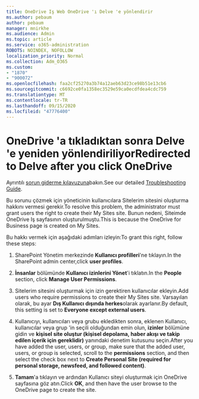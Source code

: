 ```yaml
---
title: OneDrive Iş Web OneDrive 'ı Delve 'e yönlendirir
ms.author: pebaum
author: pebaum
manager: mnirkhe
ms.audience: Admin
ms.topic: article
ms.service: o365-administration
ROBOTS: NOINDEX, NOFOLLOW
localization_priority: Normal
ms.collection: Adm_O365
ms.custom:
- "1870"
- "900072"
ms.openlocfilehash: faa2cf25270a3b74a12aeb63d23ce98b51e13cb6
ms.sourcegitcommit: c6692ce0fa1358ec3529e59ca0ecdfdea4cdc759
ms.translationtype: MT
ms.contentlocale: tr-TR
ms.lasthandoff: 09/15/2020
ms.locfileid: "47776400"
---
```

# <a name="redirected-to-delve-after-you-click-onedrive"></a><span data-ttu-id="a3954-102">OneDrive 'a tıkladıktan sonra Delve 'e yeniden yönlendiriliyor</span><span class="sxs-lookup"><span data-stu-id="a3954-102">Redirected to Delve after you click OneDrive</span></span>

<span data-ttu-id="a3954-103">Ayrıntılı [sorun giderme kılavuzuna](https://docs.microsoft.com/sharepoint/support/sites/troubleshooting-guide-for-sites-stopped-at-provisioning)bakın.</span><span class="sxs-lookup"><span data-stu-id="a3954-103">See our detailed [Troubleshooting Guide](https://docs.microsoft.com/sharepoint/support/sites/troubleshooting-guide-for-sites-stopped-at-provisioning).</span></span>

<span data-ttu-id="a3954-104">Bu sorunu çözmek için yöneticinin kullanıcılara Sitelerim sitesini oluşturma hakkını vermesi gerekir.</span><span class="sxs-lookup"><span data-stu-id="a3954-104">To resolve this problem, the administrator must grant users the right to create their My Sites site.</span></span> <span data-ttu-id="a3954-105">Bunun nedeni, Siteimde OneDrive Iş sayfasının oluşturulmuştu.</span><span class="sxs-lookup"><span data-stu-id="a3954-105">This is because the OneDrive for Business page is created on My Sites.</span></span>

<span data-ttu-id="a3954-106">Bu hakkı vermek için aşağıdaki adımları izleyin:</span><span class="sxs-lookup"><span data-stu-id="a3954-106">To grant this right, follow these steps:</span></span>

1. <span data-ttu-id="a3954-107">SharePoint Yönetim merkezinde **Kullanıcı profilleri**'ne tıklayın.</span><span class="sxs-lookup"><span data-stu-id="a3954-107">In the SharePoint admin center,click **user profiles**.</span></span>

2. <span data-ttu-id="a3954-108">**İnsanlar** bölümünde **Kullanıcı izinlerini Yönet**'i tıklatın.</span><span class="sxs-lookup"><span data-stu-id="a3954-108">In the **People** section, click **Manage User Permissions**.</span></span>

3. <span data-ttu-id="a3954-109">Sitelerim sitesini oluşturmak için izin gerektiren kullanıcılar ekleyin.</span><span class="sxs-lookup"><span data-stu-id="a3954-109">Add users who require permissions to create their My Sites site.</span></span> <span data-ttu-id="a3954-110">Varsayılan olarak, bu ayar **Dış Kullanıcı dışında herkes**olarak ayarlanır.</span><span class="sxs-lookup"><span data-stu-id="a3954-110">By default, this setting is set to **Everyone except external users**.</span></span>

4. <span data-ttu-id="a3954-111">Kullanıcıyı, kullanıcıları veya grubu ekledikten sonra, eklenen Kullanıcı, kullanıcılar veya grup 'in seçili olduğundan emin olun, **izinler** bölümüne gidin ve **kişisel site oluştur (kişisel depolama, haber akışı ve takip edilen içerik için gereklidir)** yanındaki denetim kutusunu seçin.</span><span class="sxs-lookup"><span data-stu-id="a3954-111">After you have added the user, users, or group, make sure that the added user, users, or group is selected, scroll to the **permissions** section, and then select the check box next to **Create Personal Site (required for personal storage, newsfeed, and followed content)**.</span></span>

5. <span data-ttu-id="a3954-112">**Tamam**'a tıklayın ve ardından Kullanıcı siteyi oluşturmak için OneDrive sayfasına göz atın.</span><span class="sxs-lookup"><span data-stu-id="a3954-112">Click **OK**, and then have the user browse to the OneDrive page to create the site.</span></span>

